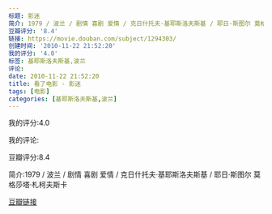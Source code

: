 ```yaml
---
标题: 影迷
简介: 1979 / 波兰 / 剧情 喜剧 爱情 / 克日什托夫·基耶斯洛夫斯基 / 耶日·斯图尔 莫格莎塔·札柯夫斯卡
豆瓣评分: '8.4'
链接: https://movie.douban.com/subject/1294303/
创建时间: '2010-11-22 21:52:20'
我的评分: '4.0'
标签: 基耶斯洛夫斯基,波兰
评论:
date: 2010-11-22 21:52:20
title: 看了电影 - 影迷
tags: [电影]
categories: [基耶斯洛夫斯基,波兰]
---
```


我的评分:4.0

我的评论:

豆瓣评分:8.4

简介:1979 / 波兰 / 剧情 喜剧 爱情 / 克日什托夫·基耶斯洛夫斯基 / 耶日·斯图尔 莫格莎塔·札柯夫斯卡

[豆瓣链接](https://movie.douban.com/subject/1294303/)

